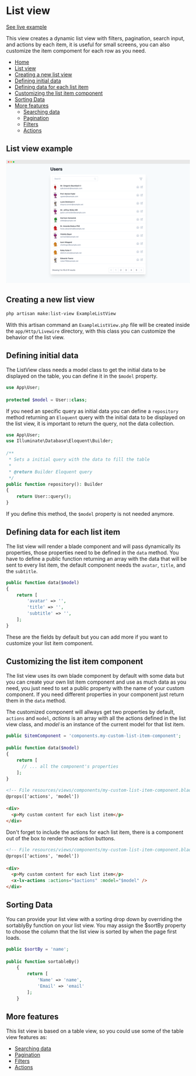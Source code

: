 # List view

[See live example](https://laravelviews.com/list-view)

This view creates a dynamic list view with filters, pagination, search input, and actions by each item, it is useful for small screens, you can also customize the item compoment for each row as you need.

- [Home](../README.md)
- [List view](#list-view)
- [Creating a new list view](#creating-a-new-list-view)
- [Defining initial data](#defining-initial-data)
- [Defining data for each list item](#defining-data-for-each-list-item)
- [Customizing the list item component](#customizing-the-list-item-component)
- [Sorting Data](#sorting-data)
- [More features](#more-features)
  - [Searching data](./table-view.md#searching-data)
  - [Pagination](./table-view.md#pagination)
  - [Filters](./table-view.md#filters)
  - [Actions](./table-view.md#actions)

## List view example

![](./list.png)

## Creating a new list view

```bash
php artisan make:list-view ExampleListView
```

With this artisan command an `ExampleListView.php` file will be created inside the `app/Http/Livewire` directory, with this class you can customize the behavior of the list view.

## Defining initial data

The ListView class needs a model class to get the initial data to be displayed on the table, you can define it in the `$model` property.

```php
use App\User;

protected $model = User::class;
```

If you need an specific query as initial data you can define a `repository` method  returning an `Eloquent` query with the initial data to be displayed on the list view, it is important to return the query, not the data collection.

```php
use App\User;
use Illuminate\Database\Eloquent\Builder;

/**
 * Sets a initial query with the data to fill the table
 *
 * @return Builder Eloquent query
 */
public function repository(): Builder
{
    return User::query();
}
```
If you define this method, the `$model` property is not needed anymore.

## Defining data for each list item

The list view will render a blade component and will pass dynamically its properties, those properties need to be defined in the `data` method.
You have to define a public function returning an array with the data that will be sent to every list item, the default component needs the `avatar`, `title`, and the `subtitle`.

```php
public function data($model)
{
    return [
        'avatar' => '',
        'title' => '',
        'subtitle' => '',
    ];
}
```

These are the fields by default but you can add more if you want to customize your list item component.

## Customizing the list item component

The list view uses its own blade component by default with some data but you can create your own list item component and use as much data as you need, you just need to set a public property with the name of your custom component. If you need different properties in your component just return them in the `data` method.

The customized component will allways get two properties by default, `actions` and `model`, *actions* is an array with all the actions defined in the list view class, and *model* is an instance of the current model for that list item.

```php
public $itemComponent = 'components.my-custom-list-item-component';

public function data($model)
{
    return [
      // ... all the component's properties
    ];
}
```

```html
<!-- File resources/views/components/my-custom-list-item-component.blade.php -->
@props(['actions', 'model'])

<div>
  <p>My custom content for each list item</p>
</div>
```

Don't forget to include the actions for each list item, there is a component out of the box to render those action buttons.
```html
<!-- File resources/views/components/my-custom-list-item-component.blade.php -->
@props(['actions', 'model'])

<div>
  <p>My custom content for each list item</p>
  <x-lv-actions :actions="$actions" :model="$model" />
</div>
```

## Sorting Data
You can provide your list view with a sorting drop down by overriding the sortablyBy function on your list view. You may assign the $sortBy property to choose the column that the list view is sorted by when the page first loads.

```php
public $sortBy = 'name';

public function sortableBy()
    {
        return [
            'Name' => 'name',
            'Email' => 'email'
        ];
    }
```

## More features
This list view is based on a table view, so you could use some of the table view features as:

- [Searching data](./table-view#searching-data)
- [Pagination](./table-view#pagination)
- [Filters](./table-view#filters)
- [Actions](./table-view#actions)
